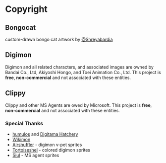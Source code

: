 # Copyright

## Bongocat

custom-drawn bongo cat artwork by [@Shreyabardia](https://github.com/Shreyabardia)

## Digimon

Digimon and all related characters, and associated images are owned by Bandai Co., Ltd, Akiyoshi Hongo, and Toei Animation Co., Ltd.
This project is **free**, **non-commercial** and not associated with these entities.

## Clippy

Clippy and other MS Agents are owed by Microsoft.
This project is **free**, **non-commercial** and not associated with these entities.

### Special Thanks

- [humulos](https://www.youtube.com/channel/UCVx-uPYR8xyax_tHJjFddhw) and [Digitama Hatchery](https://humulos.com/digimon/) 
- [Wikimon](https://wikimon.net/) 
- [Airshuffler](https://www.spriters-resource.com/submitter/airshuffler/) - digimon v-pet sprites
- [Tortoiseshel](https://withthewill.net/threads/full-color-digimon-dot-sprites.25843/) - colored digimon sprites
- [Siul](https://www.spriters-resource.com/pc_computer/microsoftofficexp/sheet/104487/) - MS agent sprites
